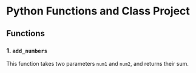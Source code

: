 # Python Functions and Class Project

## Functions

### 1. `add_numbers`
This function takes two parameters `num1` and `num2`, and returns their sum.
